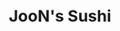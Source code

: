 ---
layout: place
title: "JooN's Sushi"
permalink: /california/murrieta/joon-s-sushi.html
stateAbbr: CA
stateName: California
cityName: Murrieta
place_id: ChIJx0xO_Hd-24ARy8v6Qdyy1Hg
photos:
  - name: >-
      places/ChIJx0xO_Hd-24ARy8v6Qdyy1Hg/photos/AeeoHcK6JW79ADtcSCyk5I6CqZP7lQNAKk-O_hcOwkTwIpco1seUzGIRTTDwrnrx7kIh9sny9Z2M27BwNHnSdyRENiglvKvbfmBPe7Ruh2x4I92VapAjwExU6vJdS5DVOf2VrNXen4h0_3PwCazRVrNclF7pdL0DB9Mvx7ark-sue5SJRFH_V21m5D3M3igzPxPweeX6V7S5E3qPRzk2zegXZ9-_O1XjB_JAIVTHvoGFKP9n-MYdIt4f3SDDA5pIyjmgMoLU-w1lQ1UBZTCfUZ6gvJIfjl1tilAvtTQ1c1-kcmc1mOpz7OPjN6Fv_5azMjDuabjFqZXa1OlvPcaFDWlCnQJGJi2gtnYCPbOAw8yKdeq0GddU4vLYlc3mheOpE5rqzeCWnVywnlj_DjLkWsTQk761FJcTg_7Vh9admiUJQHLNHlf0
    widthPx: 3024
    heightPx: 4032
    authorAttributions:
      - displayName: Eileen Gomez
        uri: https://maps.google.com/maps/contrib/113618416845482683904
        photoUri: >-
          https://lh3.googleusercontent.com/a/ACg8ocJ5hJZ_fjxA5TcllUtS7ox_hUlVAjjllQHRjPpzgVsMYSSDng=s100-p-k-no-mo
    flagContentUri: >-
      https://www.google.com/local/imagery/report/?cb_client=maps_api_places.places_api&image_key=!1e10!2sCIHM0ogKEICAgIC6oqCx3wE&hl=en-US
    googleMapsUri: >-
      https://www.google.com/maps/place//data=!3m4!1e2!3m2!1sCIHM0ogKEICAgIC6oqCx3wE!2e10!4m2!3m1!1s0x80db7e77fc4e4cc7:0x78d4b2dc41facbcb
  - name: >-
      places/ChIJx0xO_Hd-24ARy8v6Qdyy1Hg/photos/AeeoHcKbal_l7x2h1fOTpFzGbPP0NyChJiL99VG4dYaMpYbicqJAHsBNmEFKlk3Zjj1YStQltCM2sLyCA8ARu6qk-RNyK9t5NHcq5Q2NHKIHVQKDUCqZiwxwz5iu65DKVjWNytJj34uFrPAKuRAdehNrF7wYBg2GItA0HWFMLCZUnJyoIXlJ6qlcoplSp4MMgoxH0MYrVZ267lT3YCd39O6LIsRPgtc-7_KNvK6dlU5wCnArKumtjeWToxrETr0lVgL47XyiSvxk6bGX1b8EXxNKxUp2gdMBcsWuFbkIX1U4nBPcdnOtFQ3o1bSB1_O0stLerhUciRRYRUN9Lo61GPzCZp9mhVhaG4FuIZJh1WUSZK-Qt0fH1I5FTvBvhZCaFrAXBj-ksm5Jhb_rxm7GAUPzBaTDu_MNtJHEjCABlDsUPJsayGqk
    widthPx: 4800
    heightPx: 2700
    authorAttributions:
      - displayName: Cheri Epps
        uri: https://maps.google.com/maps/contrib/114247144911524573997
        photoUri: >-
          https://lh3.googleusercontent.com/a-/ALV-UjV4cmIiHEb-xMXliJupwFi8blkprHeGGpAVrdEzbkcFR0kdNpUa=s100-p-k-no-mo
    flagContentUri: >-
      https://www.google.com/local/imagery/report/?cb_client=maps_api_places.places_api&image_key=!1e10!2sCIHM0ogKEICAgIDEkZjV5gE&hl=en-US
    googleMapsUri: >-
      https://www.google.com/maps/place//data=!3m4!1e2!3m2!1sCIHM0ogKEICAgIDEkZjV5gE!2e10!4m2!3m1!1s0x80db7e77fc4e4cc7:0x78d4b2dc41facbcb
  - name: >-
      places/ChIJx0xO_Hd-24ARy8v6Qdyy1Hg/photos/AeeoHcInV6_i4wNt14U-vnAGnX-VMyxabdMQXkEXaY_vnOnDEhlDyI_PM4tUMLlyhFoHIndgP4ZRGBnJF4LYldibfVUnjXFw7mBOXRIbBqB8jd93uoea10PK4IWkjZrG56cQkugLuhErDAEc5r5FdvAA7a40Y3Hdsu5zcVEi2ZdYRkaGuetSAr5IO59qAL0krkWyw02TSzoRb655vE4o6h84EnOsTem7TFKCDSCQBKVtfH_xZ88VrUCL5W_XbVsWDZfcbwkhbDGwKFtOdUePbFD5v6PhLf5e0IbsmhkDMxWrb4BnhJL-MEuazrqvPrbCN0Eubg-GrN1DNXAhp92EO05u9DE9IrDIG1g_Qh33MRDI8mXmyGS79zvtFDvkiXj_6pheOMVMO2rxtwbOgLiNm9D5t_nmeCYyEpJyBkWIXw5U7ApO9g
    widthPx: 3000
    heightPx: 4000
    authorAttributions:
      - displayName: Lisa Henson
        uri: https://maps.google.com/maps/contrib/102686667159659301265
        photoUri: >-
          https://lh3.googleusercontent.com/a-/ALV-UjWEg4Dq_gOB_H4X9PsmOGRlYOzdIo01Pnm5LNJQ2EM7iS24Ic20GA=s100-p-k-no-mo
    flagContentUri: >-
      https://www.google.com/local/imagery/report/?cb_client=maps_api_places.places_api&image_key=!1e10!2sCIHM0ogKEICAgICd06_GBQ&hl=en-US
    googleMapsUri: >-
      https://www.google.com/maps/place//data=!3m4!1e2!3m2!1sCIHM0ogKEICAgICd06_GBQ!2e10!4m2!3m1!1s0x80db7e77fc4e4cc7:0x78d4b2dc41facbcb
  - name: >-
      places/ChIJx0xO_Hd-24ARy8v6Qdyy1Hg/photos/AeeoHcL_20dnIscjqzwZ6NzFs5hAkVxxi7-TXzEUw6NDBXkhoY1CIlJwZGg2eLDWLuE7DZDSKsPfxoPPJt3x-_OaMyiWmGU-niHddQGIl7ioyTZaJAUyGj4SyzEQHto1-JyUEIgWrlVN_nP2AdegSGjGZlmxFVhqjjihrNFGMqr-DoUlEc28f2WD6bM5FfqB5zr9k-NUy8YxHKqbKv2rkKNo70OXVwuHWr6T7qSr4p6hBpE34-LsZ-DdJ9eCVjtVG6na0fnfi5dYFw4wFxB7fBrqrPoxGW-whz892cnjHySPESb2fEbDGFdgJNegcNu0fUvc7CQ-lc3NCkKFscWqR9Mj4_szRwrxeoiF2yw9BFVaFmDZH0b9_UkSG0-P3uHIbA_uU9_TMs2qB-Jq_G6lNtXfJQKFyvZJ5LnGAovcyUESz7PfjbDu
    widthPx: 4000
    heightPx: 3000
    authorAttributions:
      - displayName: The Real Rose Greven. REAL ESTATE TEAM
        uri: https://maps.google.com/maps/contrib/113733873308184638641
        photoUri: >-
          https://lh3.googleusercontent.com/a-/ALV-UjUuIN8n8VZsaTl7ky0E8So_cnw1Vq3XZk1vTqciVGavC_HQeKLM=s100-p-k-no-mo
    flagContentUri: >-
      https://www.google.com/local/imagery/report/?cb_client=maps_api_places.places_api&image_key=!1e10!2sCIHM0ogKEICAgICf5vTYgAE&hl=en-US
    googleMapsUri: >-
      https://www.google.com/maps/place//data=!3m4!1e2!3m2!1sCIHM0ogKEICAgICf5vTYgAE!2e10!4m2!3m1!1s0x80db7e77fc4e4cc7:0x78d4b2dc41facbcb
  - name: >-
      places/ChIJx0xO_Hd-24ARy8v6Qdyy1Hg/photos/AeeoHcLCghYnl0UJGkpER2X66kfpM27tvn2STDm7c61vUlPhhENexxLmU1_39YUgsiuiETErX4A2dNb9ApFuqC0GvOAFeWociwDUeeGLngbsqnzNFwDesLYW1JnfmBudHCGGaav0c7YBbqLKYX8SKxB01vTmfATS-9JFRsrOKN8Lq8EhKbRA5cw5IYYWatSyK1qm5R7bR-4EfLqOUS3qIdiWgI6Td48brGkFwYpdNIIrUOicaY_3Ze0A7aNN71goE7PivaSylw_Kbt1YS2vtTadlnGl1km0eGWzFM3R1Vw3fN-KU8LH_I-rfnLbdoB8toS3PLjqfWm2EmvzhTrvy_D8Tf9jts03s8GhlCqwOjtwfckE1ds3ulWD2bkWBlUFn1LKuI90cKdsZgzYczuruscUJxdZ1hJ57nEunkwU-TQ1MBcuF7tP1
    widthPx: 4000
    heightPx: 2252
    authorAttributions:
      - displayName: Paul Lee
        uri: https://maps.google.com/maps/contrib/102796452182712602356
        photoUri: >-
          https://lh3.googleusercontent.com/a/ACg8ocKKYADx72KBklLXJXfwS_4IwJ2CMm1telNteILcRXkMrnMWDQ=s100-p-k-no-mo
    flagContentUri: >-
      https://www.google.com/local/imagery/report/?cb_client=maps_api_places.places_api&image_key=!1e10!2sCIHM0ogKEICAgICH0fHJlwE&hl=en-US
    googleMapsUri: >-
      https://www.google.com/maps/place//data=!3m4!1e2!3m2!1sCIHM0ogKEICAgICH0fHJlwE!2e10!4m2!3m1!1s0x80db7e77fc4e4cc7:0x78d4b2dc41facbcb
  - name: >-
      places/ChIJx0xO_Hd-24ARy8v6Qdyy1Hg/photos/AeeoHcL-UCnxOZhoL-ViHWaqH4cqn5UBFG4goXLCfZZcGHYpu1RfDJGBujz6STJJsginF5HmKOZw3TtNLjRZG9KEgSMNpq8X300aewr8S_8SMeyG-jwq73ryVYh_G_j-haNcwJkECNoSiNERZTCZFm49oQsEiYXGRnTukhTlk1NSrzIMz4KfN6OB_SpjT69CagEALKvUcry2_CBWBTi70HQSEng8M-hSXC8lXIQzz0jEM8amctaZbURUvDREAtPhzgTDs24aMgucTgiWpWE59WsVIWLkACUJUQ0QqIiX3ArtRg9BATPyi7F9CjBoefkE82YIWuhEJGNLbPPaRunbRVh1s9jm08bvFaSoV_9yZPkpojJqGDMGzy-mH4Lv_U6FIdLKm4rY9USiUZLkxsXySBWDIcj-hmJq3pxbgrBdeOKPVqXsNA
    widthPx: 3024
    heightPx: 4032
    authorAttributions:
      - displayName: David Swanson
        uri: https://maps.google.com/maps/contrib/116238499836921820460
        photoUri: >-
          https://lh3.googleusercontent.com/a-/ALV-UjVMvhjKv3_F1ombE2qMw3t7SoqrJvyO-DOc1Iv3t3KYpF6jE00=s100-p-k-no-mo
    flagContentUri: >-
      https://www.google.com/local/imagery/report/?cb_client=maps_api_places.places_api&image_key=!1e10!2sCIHM0ogKEICAgIDEzLWPbw&hl=en-US
    googleMapsUri: >-
      https://www.google.com/maps/place//data=!3m4!1e2!3m2!1sCIHM0ogKEICAgIDEzLWPbw!2e10!4m2!3m1!1s0x80db7e77fc4e4cc7:0x78d4b2dc41facbcb
  - name: >-
      places/ChIJx0xO_Hd-24ARy8v6Qdyy1Hg/photos/AeeoHcI5AiHLnbTSkdrouU1I9p8xdIN3wbH4UtWvHJAMYjMkQMfj9imeWUXQmmo33NDsFNYgxM9qeeQa2Y7bswZ99ak-Fzo-qtbLfjC9dLvPbSHvsR27eFf7Yv85IcsMHog6c2oQT6Fez-7moBY2j03mO3Vz32mLCSSK-W9q6KZl7mBHGkM_ag4hi37-bkmyQbtfWJrFx_ZEwgt-5jPTSbSRGCeeQQPCpcsEtwkfH5ICNccG_cgs1VR7qTs9X8iuJEGogrQwOSkTITLV-DDiwXtWsv5m0mpl_wYR9LS_mUWX8XJlQHlhHIRcSKy28TgOVY_xgkqr2yJ0CAxJEEgxXNDfPlfwAKJKPOd0rHAlKbxDqybRIoogrSErGC4o9MG3vAY1zKRArwIuyZIcXuFBR6IGeP2RKc1b5K3Rey2Km2rdiP-EBw
    widthPx: 4000
    heightPx: 2252
    authorAttributions:
      - displayName: Paul Lee
        uri: https://maps.google.com/maps/contrib/102796452182712602356
        photoUri: >-
          https://lh3.googleusercontent.com/a/ACg8ocKKYADx72KBklLXJXfwS_4IwJ2CMm1telNteILcRXkMrnMWDQ=s100-p-k-no-mo
    flagContentUri: >-
      https://www.google.com/local/imagery/report/?cb_client=maps_api_places.places_api&image_key=!1e10!2sCIHM0ogKEICAgICH0fHJVw&hl=en-US
    googleMapsUri: >-
      https://www.google.com/maps/place//data=!3m4!1e2!3m2!1sCIHM0ogKEICAgICH0fHJVw!2e10!4m2!3m1!1s0x80db7e77fc4e4cc7:0x78d4b2dc41facbcb
  - name: >-
      places/ChIJx0xO_Hd-24ARy8v6Qdyy1Hg/photos/AeeoHcL357aioJ8iU54lqOtsDOZvY5tqzRSg2mnsTgrAkOtZ-k0gQu71hATsQkxE8IA2gx1zYCBT5zECCwObSz35FGGO8k9mqyW5yrrWp7Rx6py5EQf4zQy2lfjiJ2-3Ypn5j2tpy4ef7D-tmtvlS5BVLPaxWBcO-07CpYGC_yQV3t8SAGwl2d_OcM_8cCW0e3yJvP5BEUPOMz9cuqSH0KYmK0AZeat2rj0w5sOQKTDMjj_3LBh40yWkE9Sq-bXhVD395C-I9T8neVedcXpHcqpi5P8mmcy68hG0UEtI9KPSJeAIeCi8v3S3IL-5nX-Ck82lGeLY6opuajQFIckD9OUvCT-Fo0NNEr7NfZuHyurixu1ddv9R064dY9yXrRN5_WMUTSQ0U-R3KBGFibgzbNdws3SP1NE5uNvyZ5vL4qcnbd_9ikO9
    widthPx: 3120
    heightPx: 4160
    authorAttributions:
      - displayName: xgetxsickx
        uri: https://maps.google.com/maps/contrib/110386936582699447981
        photoUri: >-
          https://lh3.googleusercontent.com/a/ACg8ocJ9gSKmSiz4nU9Z9eZyyj1YYmY_56x_En8gbx2K4Azk5gUbtA=s100-p-k-no-mo
    flagContentUri: >-
      https://www.google.com/local/imagery/report/?cb_client=maps_api_places.places_api&image_key=!1e10!2sCIHM0ogKEICAgICBibrOoAE&hl=en-US
    googleMapsUri: >-
      https://www.google.com/maps/place//data=!3m4!1e2!3m2!1sCIHM0ogKEICAgICBibrOoAE!2e10!4m2!3m1!1s0x80db7e77fc4e4cc7:0x78d4b2dc41facbcb
  - name: >-
      places/ChIJx0xO_Hd-24ARy8v6Qdyy1Hg/photos/AeeoHcKvu__gQmq-sfc0GVrSE698xbjreZyh6EOWiJQZ_Edgf2yFEGBAkCupTLAlDIbMM37g7EwjDXCOZOU4WMPtZ8HLrioyb-tEQWGyeWKw23wm2JTTeA6btc8m0FvSsUEbtQ1WUxpY7HWwJ5vkUa_h_tmrVebezVQiWG5DeNzJYefXGkvKekF0sGcBCc3UWGsYhm-vTqO2eihPfVd2eJu9aXzh9pFhDI4nRBX__W8cZOfVSFlVSaTuUzAvFofAoKX5kXG97MRDo_5wmWQqGaxMrABRQBcAnJd7kmyGhUroDYKhmUOfQvtN6O30ox2zkMCgy9hQGYKUMmHsC8dF7fhUgecrkrsKRwh9gjPStxRcASStqZBydqIuze8iPQbsBPk-f4TyUCq5Qi4zCUv8LJP2yQquGJI2g49V_UAk7HR7e8wRzNrB
    widthPx: 2448
    heightPx: 3264
    authorAttributions:
      - displayName: ANG
        uri: https://maps.google.com/maps/contrib/101219323514274511776
        photoUri: >-
          https://lh3.googleusercontent.com/a/ACg8ocIvAX2i5IqlfmBN9MGCJ4aeHwc9S7zxwdET7d78_0OYWxYZF-AY=s100-p-k-no-mo
    flagContentUri: >-
      https://www.google.com/local/imagery/report/?cb_client=maps_api_places.places_api&image_key=!1e10!2sCIHM0ogKEICAgICku6zE1gE&hl=en-US
    googleMapsUri: >-
      https://www.google.com/maps/place//data=!3m4!1e2!3m2!1sCIHM0ogKEICAgICku6zE1gE!2e10!4m2!3m1!1s0x80db7e77fc4e4cc7:0x78d4b2dc41facbcb
  - name: >-
      places/ChIJx0xO_Hd-24ARy8v6Qdyy1Hg/photos/AeeoHcKh0E8H4sNJlZxJTosUM39qz9HdPTb74gOPDblM8cq0B4vcFhObnYJeCtMDybstrllVPttV3QWp4qYVN124LJBpHd-5WMg5aYae146B3FV4r7ZRORLPHHgn_NjVQbxQlyvgPaTj4hnbrjYFjm_tS0h0IHaqCfTN7CCpmQ4ydAS9IAc_ZwHq3YqPtdx3fI6O59oWsNDty5-r2hounVrG_lJoEwe6CVvT6U5cF6viWWXyMH56QeKld7WuZbjZIS93J7wWuVrkz45xRDhLGMSyT72H5E-od3x8Bhtoqtn0EYG_CDynZvfUdq6gABp9kApy4GMwa-tDO0qP10W5SOnQ59bl6Ue7Uq1SLBf7A28BzZ3eu7kmXH8Rl-m0e8O-fNmX8_0H90mJI2ICxqezd-DM0xcBjJRJiJTgWmHpcazB0WNAA5vK
    widthPx: 3264
    heightPx: 2448
    authorAttributions:
      - displayName: Lydia Franks
        uri: https://maps.google.com/maps/contrib/112098204760641263732
        photoUri: >-
          https://lh3.googleusercontent.com/a-/ALV-UjW9EGGMgvb2ZlHL3fF9IxG5ar8qbcUlnOex7_pVXZ32VjDsFMQS=s100-p-k-no-mo
    flagContentUri: >-
      https://www.google.com/local/imagery/report/?cb_client=maps_api_places.places_api&image_key=!1e10!2sCIHM0ogKEICAgIC43qrdggE&hl=en-US
    googleMapsUri: >-
      https://www.google.com/maps/place//data=!3m4!1e2!3m2!1sCIHM0ogKEICAgIC43qrdggE!2e10!4m2!3m1!1s0x80db7e77fc4e4cc7:0x78d4b2dc41facbcb
address: 29910 Murrieta Hot Springs Rd L, Murrieta, CA 92563, USA
street: 29910 Murrieta Hot Springs Rd L
city: Murrieta
state: CA
zip: '92563'
country: USA
neighborhood: null
latitude: '33.553203'
longitude: '-117.138161'
accessibility_options:
  wheelchairAccessibleParking: true
  wheelchairAccessibleEntrance: true
  wheelchairAccessibleRestroom: true
  wheelchairAccessibleSeating: true
business_status: OPERATIONAL
name: JooN's Sushi
google_maps_links:
  directionsUri: >-
    https://www.google.com/maps/dir//''/data=!4m7!4m6!1m1!4e2!1m2!1m1!1s0x80db7e77fc4e4cc7:0x78d4b2dc41facbcb!3e0
  placeUri: https://maps.google.com/?cid=8706780638683515851
  writeAReviewUri: >-
    https://www.google.com/maps/place//data=!4m3!3m2!1s0x80db7e77fc4e4cc7:0x78d4b2dc41facbcb!12e1
  reviewsUri: >-
    https://www.google.com/maps/place//data=!4m4!3m3!1s0x80db7e77fc4e4cc7:0x78d4b2dc41facbcb!9m1!1b1
  photosUri: >-
    https://www.google.com/maps/place//data=!4m3!3m2!1s0x80db7e77fc4e4cc7:0x78d4b2dc41facbcb!10e5
primary_type: Sushi Restaurant
opening_hours:
  regular: null
  current: null
secondary_opening_hours:
  regular:
    weekdayDescriptions: null
    type: null
  current:
    weekdayDescriptions: null
    type: null
phone: (951) 461-3417
price_level: PRICE_LEVEL_MODERATE
price_range: $30 &ndash; $50
rating: '4.4'
rating_count: 669
website: http://joonssushi.com/
description: >-
  Warm, relaxed Japanese eatery serving all-you-can-eat sushi, plus noodles,
  teriyaki & more.
reviews:
  - name: >-
      places/ChIJx0xO_Hd-24ARy8v6Qdyy1Hg/reviews/ChdDSUhNMG9nS0VJQ0FnTURnLTdTSzVnRRAB
    relativePublishTimeDescription: a month ago
    rating: 1
    text:
      text: >-
        Service was great but not so much the sushi. We have come here many
        times and today I left very unsatisfied and even stopped eating because
        the sushi was so dry and had a funny taste. Some piece even looked like
        it had been sitting out for a while. The salmon was so dry I had to
        drink water to swallow it. I'll gladly pay a 5 dollar leftover fee to
        not eat this crap.   Needless to say I won't be coming back.
      languageCode: en
    originalText:
      text: >-
        Service was great but not so much the sushi. We have come here many
        times and today I left very unsatisfied and even stopped eating because
        the sushi was so dry and had a funny taste. Some piece even looked like
        it had been sitting out for a while. The salmon was so dry I had to
        drink water to swallow it. I'll gladly pay a 5 dollar leftover fee to
        not eat this crap.   Needless to say I won't be coming back.
      languageCode: en
    authorAttribution:
      displayName: Karisa Barnes
      uri: https://www.google.com/maps/contrib/117030453318143767935/reviews
      photoUri: >-
        https://lh3.googleusercontent.com/a/ACg8ocKRGBFytHn68vWenQL9YwqRT6akpte-zmbC16DB1t2QB3Jp=s128-c0x00000000-cc-rp-mo
    publishTime: '2025-02-27T21:01:32.486298Z'
    flagContentUri: >-
      https://www.google.com/local/review/rap/report?postId=ChdDSUhNMG9nS0VJQ0FnTURnLTdTSzVnRRAB&d=17924085&t=1
    googleMapsUri: >-
      https://www.google.com/maps/reviews/data=!4m6!14m5!1m4!2m3!1sChdDSUhNMG9nS0VJQ0FnTURnLTdTSzVnRRAB!2m1!1s0x80db7e77fc4e4cc7:0x78d4b2dc41facbcb
  - name: >-
      places/ChIJx0xO_Hd-24ARy8v6Qdyy1Hg/reviews/ChZDSUhNMG9nS0VJQ0FnTURJZ0xtWlF3EAE
    relativePublishTimeDescription: a week ago
    rating: 5
    text:
      text: >-
        I've been here several times, and will be returning anytime I'm looking
        for sushi! The staff is so kind and they're incredibly fast with
        service. CJ is the BEST server. He attentive to his tables,
        knowledgeable about the menu, and is just fun to talk to. He definitely
        heightens the experience you get at Joons. Truly a waiter that makes the
        experience better, and a reason to return.


        They have a great all you can eat deal as well! Amazing price for the
        quality of sushi you are getting!
      languageCode: en
    originalText:
      text: >-
        I've been here several times, and will be returning anytime I'm looking
        for sushi! The staff is so kind and they're incredibly fast with
        service. CJ is the BEST server. He attentive to his tables,
        knowledgeable about the menu, and is just fun to talk to. He definitely
        heightens the experience you get at Joons. Truly a waiter that makes the
        experience better, and a reason to return.


        They have a great all you can eat deal as well! Amazing price for the
        quality of sushi you are getting!
      languageCode: en
    authorAttribution:
      displayName: Elizabeth Lee
      uri: https://www.google.com/maps/contrib/117021786553748699380/reviews
      photoUri: >-
        https://lh3.googleusercontent.com/a-/ALV-UjWN-h9QUQ_yUeVIXOhjgw0Fg8bMLStkRT76O1AT7WWiVVjiW6Yq=s128-c0x00000000-cc-rp-mo-ba2
    publishTime: '2025-04-06T02:11:39.362062Z'
    flagContentUri: >-
      https://www.google.com/local/review/rap/report?postId=ChZDSUhNMG9nS0VJQ0FnTURJZ0xtWlF3EAE&d=17924085&t=1
    googleMapsUri: >-
      https://www.google.com/maps/reviews/data=!4m6!14m5!1m4!2m3!1sChZDSUhNMG9nS0VJQ0FnTURJZ0xtWlF3EAE!2m1!1s0x80db7e77fc4e4cc7:0x78d4b2dc41facbcb
  - name: >-
      places/ChIJx0xO_Hd-24ARy8v6Qdyy1Hg/reviews/ChdDSUhNMG9nS0VJQ0FnTUNBN05lczFBRRAB
    relativePublishTimeDescription: 2 months ago
    rating: 5
    text:
      text: >-
        Simply amazing experience from start to finish! Food was beyond
        amazing!! Our server, Paige, was delightful! Can tell the staff has
        great communication and chemistry which makes all the difference! I hope
        they like my face because I will return for sure!!
      languageCode: en
    originalText:
      text: >-
        Simply amazing experience from start to finish! Food was beyond
        amazing!! Our server, Paige, was delightful! Can tell the staff has
        great communication and chemistry which makes all the difference! I hope
        they like my face because I will return for sure!!
      languageCode: en
    authorAttribution:
      displayName: Carissa Hanners
      uri: https://www.google.com/maps/contrib/114443223090896676199/reviews
      photoUri: >-
        https://lh3.googleusercontent.com/a-/ALV-UjXsg-V1NoiStias2xyvO-2R1COZsIn_nHOQl73UxSKtOrswZI-Z=s128-c0x00000000-cc-rp-mo-ba3
    publishTime: '2025-01-30T04:17:13.377180Z'
    flagContentUri: >-
      https://www.google.com/local/review/rap/report?postId=ChdDSUhNMG9nS0VJQ0FnTUNBN05lczFBRRAB&d=17924085&t=1
    googleMapsUri: >-
      https://www.google.com/maps/reviews/data=!4m6!14m5!1m4!2m3!1sChdDSUhNMG9nS0VJQ0FnTUNBN05lczFBRRAB!2m1!1s0x80db7e77fc4e4cc7:0x78d4b2dc41facbcb
  - name: >-
      places/ChIJx0xO_Hd-24ARy8v6Qdyy1Hg/reviews/ChdDSUhNMG9nS0VJQ0FnSUNyMmNTdXhBRRAB
    relativePublishTimeDescription: 9 months ago
    rating: 5
    text:
      text: >-
        Great service!

        Food was good quality. Just not exceptional.

        Would be nice to have sashimi options, but rice served with all you can
        eat, to keep costs low.

        Enjoyed celebrating our daughter's birthday.

        Lots of attention from our server, Sam, and kindness to make her day
        special.

        We'll be back!
      languageCode: en
    originalText:
      text: >-
        Great service!

        Food was good quality. Just not exceptional.

        Would be nice to have sashimi options, but rice served with all you can
        eat, to keep costs low.

        Enjoyed celebrating our daughter's birthday.

        Lots of attention from our server, Sam, and kindness to make her day
        special.

        We'll be back!
      languageCode: en
    authorAttribution:
      displayName: Regina
      uri: https://www.google.com/maps/contrib/112315532919204801052/reviews
      photoUri: >-
        https://lh3.googleusercontent.com/a-/ALV-UjVl4ormXYCksjHIVMUYI32mBU6-8UzrAZDI0vsXnW05jZAi1jpG=s128-c0x00000000-cc-rp-mo-ba7
    publishTime: '2024-07-09T02:07:32.545356Z'
    flagContentUri: >-
      https://www.google.com/local/review/rap/report?postId=ChdDSUhNMG9nS0VJQ0FnSUNyMmNTdXhBRRAB&d=17924085&t=1
    googleMapsUri: >-
      https://www.google.com/maps/reviews/data=!4m6!14m5!1m4!2m3!1sChdDSUhNMG9nS0VJQ0FnSUNyMmNTdXhBRRAB!2m1!1s0x80db7e77fc4e4cc7:0x78d4b2dc41facbcb
  - name: >-
      places/ChIJx0xO_Hd-24ARy8v6Qdyy1Hg/reviews/ChZDSUhNMG9nS0VJQ0FnTUNJdTVPQmV3EAE
    relativePublishTimeDescription: a week ago
    rating: 5
    text:
      text: >-
        The best sushi ever! Definitely recommend hand rolled spicy tuna, and
        hand rolled salmon skin. Also, if you want the best sushi ever had in
        your life get the taste like my “ex-girlfriend role.” And don’t forget
        the salmon belly sashimi
      languageCode: en
    originalText:
      text: >-
        The best sushi ever! Definitely recommend hand rolled spicy tuna, and
        hand rolled salmon skin. Also, if you want the best sushi ever had in
        your life get the taste like my “ex-girlfriend role.” And don’t forget
        the salmon belly sashimi
      languageCode: en
    authorAttribution:
      displayName: Steve-Arino
      uri: https://www.google.com/maps/contrib/109559372843055186728/reviews
      photoUri: >-
        https://lh3.googleusercontent.com/a-/ALV-UjVAKem9dP4G9WzuMDCKiKiNlhuAPIQ89zXrYcR-VAipgZFycNMp=s128-c0x00000000-cc-rp-mo-ba2
    publishTime: '2025-04-05T00:13:32.222013Z'
    flagContentUri: >-
      https://www.google.com/local/review/rap/report?postId=ChZDSUhNMG9nS0VJQ0FnTUNJdTVPQmV3EAE&d=17924085&t=1
    googleMapsUri: >-
      https://www.google.com/maps/reviews/data=!4m6!14m5!1m4!2m3!1sChZDSUhNMG9nS0VJQ0FnTUNJdTVPQmV3EAE!2m1!1s0x80db7e77fc4e4cc7:0x78d4b2dc41facbcb
parking_options:
  freeParkingLot: true
  freeStreetParking: true
payment_options:
  acceptsCreditCards: true
  acceptsDebitCards: true
  acceptsCashOnly: false
  acceptsNfc: true
allow_dogs: null
curbside_pickup: null
delivery: true
dine_in: true
good_for_children: true
good_for_groups: true
good_for_sports: null
live_music: false
menu_for_children: true
outdoor_seating: false
reservable: true
restroom: true
serves_beer: true
serves_breakfast: false
serves_brunch: false
serves_cocktails: null
serves_coffee: true
serves_dinner: true
serves_dessert: true
serves_lunch: true
serves_vegetarian_food: null
serves_wine: true
takeout: true

---